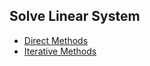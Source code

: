 ## Solve Linear System

* [Direct Methods](https://lsdroubay.github.io/math5610/softwaremanual/SM_Direct)
* [Iterative Methods](https://lsdroubay.github.io/math5610/softwaremanual/SM_Iter)

